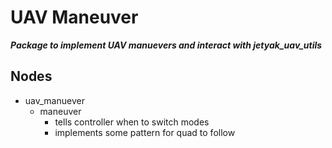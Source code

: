 # UAV Maneuver
***Package to implement UAV manuevers and interact with jetyak_uav_utils***

## Nodes
* uav_manuever
	* maneuver
		* tells controller when to switch modes
		* implements some pattern for quad to follow

